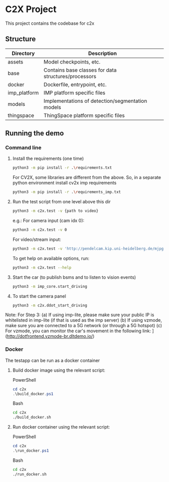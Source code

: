 # C2X Project

This project contains the codebase for c2x

## Structure
|Directory|Description|
|---|---|
|assets|Model checkpoints, etc.|
|base|Contains base classes for data structures/processors|
|docker|Dockerfile, entrypoint, etc.|
|imp_platform|IMP platform specific files|
|models|Implementations of detection/segmentation models|
|thingspace|ThingSpace platform specific files|

## Running the demo
### Command line
1. Install the requirements (one time)

    ```bash
    python3 -m pip install -r .\requirements.txt
    ```

    For CV2X, some libraries are different from the above. So, in a separate python environment install cv2x imp requirements
     ```bash
    python3 -m pip install -r .\requirements_imp.txt
    ```

2. Run the test script from one level above this dir

    ```bash
    python3 -m c2x.test -v {path to video}
    ```

    e.g.:
    For camera input (cam idx 0):
    ```bash
    python3 -m c2x.test -v 0
    ```
    For video/stream input:
    ```bash
    python3 -m c2x.test -v 'http://pendelcam.kip.uni-heidelberg.de/mjpg/video.mjpg --imp
    ```

    To get help on available options, run:
    ```bash
    python3 -m c2x.test --help
    ```
    
3. Start the car (to publish bsms and to listen to vision events)

    ```bash
    python3 -m imp_core.start_driving
    ```
4. To start the camera panel


    ```bash
    python3 -m c2x.ddot_start_driving

Note: For Step 3: 
    (a) If using imp-lite, please make sure your public IP is whitelisted in imp-lite (if that is used as the imp server)
    (b) If using vzmode, make sure you are connected to a 5G network (or through a 5G hotspot)
    (c) For vzmode, you can monitor the car's movement in the following link:
        ](http://dotfrontend.vzmode-br.dltdemo.io/)

### Docker
The testapp can be run as a docker container
1. Build docker image using the relevant script:

    PowerShell
    ```powershell
    cd c2x
    .\build_docker.ps1
    ```
    Bash
    ```bash
    cd c2x
    ./build_docker.sh
    ```
2. Run docker container using the relevant script:

    PowerShell
    ```powershell
    cd c2x
    .\run_docker.ps1
    ```
    Bash
    ```bash
    cd c2x
    ./run_docker.sh
    ```
